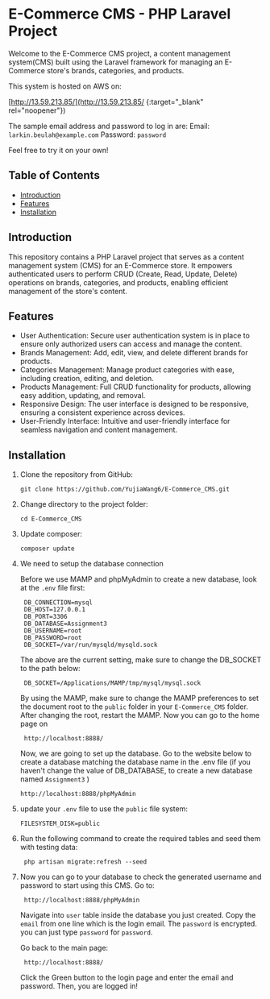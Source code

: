 # E-Commerce CMS - PHP Laravel Project

Welcome to the E-Commerce CMS project, a content management system(CMS) built using the Laravel framework for managing an E-Commerce store's brands, categories, and products.
 
This system is hosted on AWS on:

[http://13.59.213.85/](http://13.59.213.85/ {:target="_blank" rel="noopener"})


The sample email address and password to log in are:
Email: ```larkin.beulah@example.com```
Password: ```password``` 

Feel free to try it on your own!

## Table of Contents

- [Introduction](#introduction)
- [Features](#features)
- [Installation](#installation)

## Introduction

This repository contains a PHP Laravel project that serves as a content management system (CMS) for an E-Commerce store. It empowers authenticated users to perform CRUD (Create, Read, Update, Delete) operations on brands, categories, and products, enabling efficient management of the store's content.

## Features

- User Authentication: Secure user authentication system is in place to ensure only authorized users can access and manage the content.
- Brands Management: Add, edit, view, and delete different brands for products.
- Categories Management: Manage product categories with ease, including creation, editing, and deletion.
- Products Management: Full CRUD functionality for products, allowing easy addition, updating, and removal.
- Responsive Design: The user interface is designed to be responsive, ensuring a consistent experience across devices.
- User-Friendly Interface: Intuitive and user-friendly interface for seamless navigation and content management.

## Installation

1. Clone the repository from GitHub:
   ```
   git clone https://github.com/YujiaWang6/E-Commerce_CMS.git
   ```
2. Change directory to the project folder:
   ```
   cd E-Commerce_CMS
   ```
3. Update composer:
   ```
   composer update
   ```
4. We need to setup the database connection 
    
    Before we use MAMP and phpMyAdmin to create a new database, look at the ```.env``` file first:
   ```
    DB_CONNECTION=mysql
    DB_HOST=127.0.0.1
    DB_PORT=3306
    DB_DATABASE=Assignment3
    DB_USERNAME=root
    DB_PASSWORD=root
    DB_SOCKET=/var/run/mysqld/mysqld.sock
   ```
    The above are the current setting, make sure to change the DB_SOCKET to the path below:
   ```
    DB_SOCKET=/Applications/MAMP/tmp/mysql/mysql.sock
   ```

   By using the MAMP, make sure to change the MAMP preferences to set the document root to the ```public``` folder in your ```E-Commerce_CMS``` folder. After changing the root, restart the MAMP. Now you can go to the home page on
   ```
    http://localhost:8888/
   ```

   Now, we are going to set up the database. Go to the website below to create a database matching the database name in the .env file (if you haven't change the value of DB_DATABASE, to create a new database named ```Assignment3``` )
   ```
   http://localhost:8888/phpMyAdmin
   ```

5. update your ```.env``` file to use the ```public``` file system:
   ```
   FILESYSTEM_DISK=public
   ```

6. Run the following command to create the required tables and seed them with testing data:
   ```
    php artisan migrate:refresh --seed
   ```

7. Now you can go to your database to check the generated username and password to start using this CMS. 
    Go to:
   ```
    http://localhost:8888/phpMyAdmin
   ```

   Navigate into ```user``` table inside the database you just created. Copy the ```email``` from one line which is the login email. The ```password``` is encrypted. you can just type ```password``` for ```password```. 
   
   Go back to the main page:
   ```
    http://localhost:8888/
   ```

    Click the Green button to the login page and enter the email and password. Then, you are logged in! 

